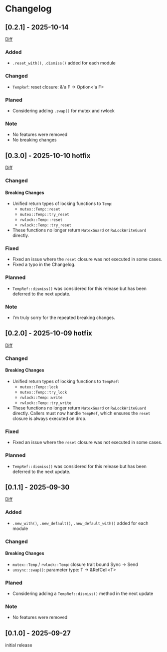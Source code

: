 # Changelog

## [0.2.1] - 2025-10-14

[Diff](https://github.com/yua134/TempRef/compare/v0.2.0...v0.2.1)

### Added

- `.reset_with()`, `.dismiss()` added for each module

### Changed

- `TempRef`: reset closure: &'a F → Option<'a F>

### Planed

- Considering adding `.swap()` for mutex and rwlock

### Note

- No features were removed
- No breaking changes

## [0.3.0] - 2025-10-10 **hotfix**

[Diff](https://github.com/yua134/TempRef/compare/v0.2.0...v0.3.0)

### Changed

#### **Breaking Changes**

- Unified return types of locking functions to `Temp`:
  - `mutex::Temp::reset`
  - `mutex::Temp::try_reset`
  - `rwlock::Temp::reset`
  - `rwlock::Temp::try_reset`
- These functions no longer return `MutexGuard` or `RwLockWriteGuard` directly.

### Fixed

- Fixed an issue where the `reset` closure was not executed in some cases.
- Fixed a typo in the Changelog.

### Planned

- `TempRef::dismiss()` was considered for this release but has been deferred to the next update.

### Note

- I'm truly sorry for the repeated breaking changes.

## [0.2.0] - 2025-10-09 **hotfix**

[Diff](https://github.com/yua134/TempRef/compare/v0.1.1...v0.2.0)

### Changed

#### **Breaking Changes**

- Unified return types of locking functions to `TempRef`:
  - `mutex::Temp::lock`
  - `mutex::Temp::try_lock`
  - `rwlock::Temp::write`
  - `rwlock::Temp::try_write`
- These functions no longer return `MutexGuard` or `RwLockWriteGuard` directly.
  Callers must now handle `TempRef`, which ensures the `reset` closure is always executed on drop.


### Fixed

- Fixed an issue where the `reset` closure was not executed in some cases.

### Planned

- `TempRef::dismiss()` was considered for this release but has been deferred to the next update.

## [0.1.1] - 2025-09-30

[Diff](https://github.com/yua134/TempRef/compare/v0.1.0...v0.1.1)

### Added

- `.new_with()`, `.new_default()`, `.new_default_with()` added for each module

### Changed

#### **Breaking Changes**

- `mutex::Temp` / `rwlock::Temp`: closure trait bound Sync → Send
- `unsync::swap()`: parameter type: T → &RefCell\<T>

### Planed

- Considering adding a `TempRef::dismiss()` method in the next update

### Note

- No features were removed

## [0.1.0] - 2025-09-27

initial release
